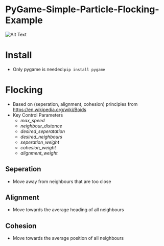 # PyGame-Simple-Particle-Flocking-Example
![Alt Text](https://media.giphy.com/media/1o1ivfdmqhPfZU3Eda/giphy.gif)
# Install
- Only pygame is needed:```pip install pygame```
# Flocking
- Based on (seperation, alignment, cohesion) principles from https://en.wikipedia.org/wiki/Boids
- Key Control Parameters
  - *max_speed*
  - *neighbour_distance*
  - *desired_seperatation*
  - *desired_neighbours*
  - *seperation_weight*
  - *cohesion_weight*
  - *alignment_weight*
## Seperation
- Move away from neighbours that are too close
## Alignment
- Move towards the average heading of all neighbours
## Cohesion
- Move towards the average position of all neighbours
